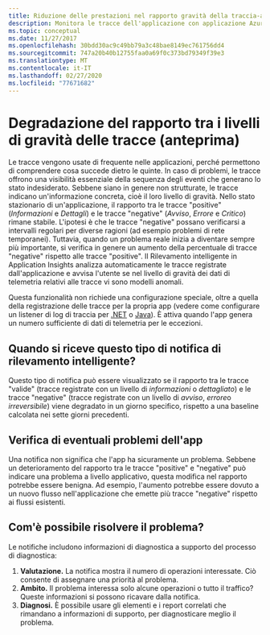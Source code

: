 ```yaml
---
title: Riduzione delle prestazioni nel rapporto gravità della traccia-applicazione Azure Insights
description: Monitora le tracce dell'applicazione con applicazione Azure Insights per modelli insoliti nella telemetria delle tracce con rilevamento intelligente.
ms.topic: conceptual
ms.date: 11/27/2017
ms.openlocfilehash: 30bdd30ac9c49bb79a3c48bae8149ec761756dd4
ms.sourcegitcommit: 747a20b40b12755faa0a69f0c373bd79349f39e3
ms.translationtype: MT
ms.contentlocale: it-IT
ms.lasthandoff: 02/27/2020
ms.locfileid: "77671682"
---
```

# <a name="degradation-in-trace-severity-ratio-preview"></a>Degradazione del rapporto tra i livelli di gravità delle tracce (anteprima)

Le tracce vengono usate di frequente nelle applicazioni, perché permettono di comprendere cosa succede dietro le quinte. In caso di problemi, le tracce offrono una visibilità essenziale della sequenza degli eventi che generano lo stato indesiderato. Sebbene siano in genere non strutturate, le tracce indicano un'informazione concreta, cioè il loro livello di gravità. Nello stato stazionario di un'applicazione, il rapporto tra le tracce "positive" (*Informazioni* e *Dettagli*) e le tracce "negative" (*Avviso*, *Errore* e *Critico*) rimane stabile. L'ipotesi è che le tracce "negative" possano verificarsi a intervalli regolari per diverse ragioni (ad esempio problemi di rete temporanei). Tuttavia, quando un problema reale inizia a diventare sempre più importante, si verifica in genere un aumento della percentuale di tracce "negative" rispetto alle tracce "positive". Il Rilevamento intelligente in Application Insights analizza automaticamente le tracce registrate dall'applicazione e avvisa l'utente se nel livello di gravità dei dati di telemetria relativi alle tracce vi sono modelli anomali.

Questa funzionalità non richiede una configurazione speciale, oltre a quella della registrazione delle tracce per la propria app (vedere come configurare un listener di log di traccia per [.NET](https://docs.microsoft.com/azure/application-insights/app-insights-asp-net-trace-logs) o [Java](https://docs.microsoft.com/azure/application-insights/app-insights-java-trace-logs)). È attiva quando l'app genera un numero sufficiente di dati di telemetria per le eccezioni.

## <a name="when-would-i-get-this-type-of-smart-detection-notification"></a>Quando si riceve questo tipo di notifica di rilevamento intelligente?
Questo tipo di notifica può essere visualizzato se il rapporto tra le tracce "valide" (tracce registrate con un livello di *informazioni* o *dettagliato*) e le tracce "negative" (tracce registrate con un livello di *avviso*, *errore*o *irreversibile*) viene degradato in un giorno specifico, rispetto a una baseline calcolata nei sette giorni precedenti.

## <a name="does-my-app-definitely-have-a-problem"></a>Verifica di eventuali problemi dell'app
Una notifica non significa che l'app ha sicuramente un problema. Sebbene un deterioramento del rapporto tra le tracce "positive" e "negative" può indicare una problema a livello applicativo, questa modifica nel rapporto potrebbe essere benigna. Ad esempio, l'aumento potrebbe essere dovuto a un nuovo flusso nell'applicazione che emette più tracce "negative" rispetto ai flussi esistenti.

## <a name="how-do-i-fix-it"></a>Com'è possibile risolvere il problema?
Le notifiche includono informazioni di diagnostica a supporto del processo di diagnostica:
1. **Valutazione.** La notifica mostra il numero di operazioni interessate. Ciò consente di assegnare una priorità al problema.
2. **Ambito.** Il problema interessa solo alcune operazioni o tutto il traffico? Queste informazioni si possono ricavare dalla notifica.
3. **Diagnosi.** È possibile usare gli elementi e i report correlati che rimandano a informazioni di supporto, per diagnosticare meglio il problema.


